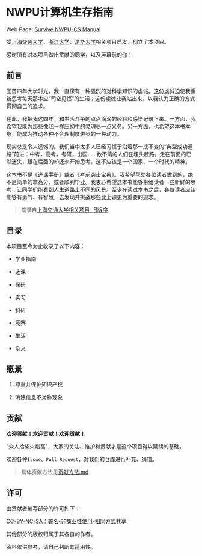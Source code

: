 <!--
 * @Date: 2022-08-09 11:05:01
 * @LastEditors: Juan Jiang
 * @LastEditTime: 2022-08-09 11:38:32
 * @FilePath: \SurviveNWPU-CSManual\README.md
-->
# NWPU计算机生存指南

Web Page: [Survive NWPU-CS Manual](https://npu-cs.github.io/SurviveNWPU-CSManual)

受[上海交通大学](https://github.com/SurviveSJTU/SurviveSJTUManual)、[浙江大学](https://github.com/QSCTech/zju-icicles)、[清华大学](https://github.com/PKUanonym/REKCARC-TSC-UHT)相关项目启发，创立了本项目。

感谢所有对本项目做出贡献的同学，以及屏幕前的你！

## 前言

回首四年大学时光，我一直保有一种强烈的对科学知识的虔诚。这份虔诚迫使我重新思考每天那本应“司空见惯”的生活；这份虔诚让我站出来，以我认为正确的方式贯彻自己的追求。

在此，我把我这四年，和生活斗争的点点滴滴的经验和感悟记录下来。一方面，我希望我能为那些像我一样压抑中的灵魂尽一点义务。另一方面，也希望这本书本身，能成为推动各种不合理制度进步的一种动力。

现实总是令人遗憾的。我们当中太多人已经习惯于沿着那一成不变的“典型成功道路”前进：中考，高考，考研，出国......数不清的人们在埋头赶路。走在前面的已然迷失，跟在后面的却还未开始思考。这不应该是一个国家、一个时代的精神。

这本书不是《逃课手册》或者《考前突击宝典》。我希望帮助各位读者做到的，绝不是简单的拿高分、或者顺利毕业。我衷心希望这本书能够带给读者一些新鲜的思考，让同学们能看到人生道路上不同的风景。至少在读过本书之后，各位读者应该能够有勇气、有智慧，去发现并挑战那些比上课更为重要的追求。

> 摘录自[上海交通大学相关项目-旧版序](https://github.com/SurviveSJTU/SurviveSJTUManual)

## 目录

本项目至今为止收录了以下内容：

* 学业指南

* 选课

* 保研

* 实习

* 科研

* 竞赛

* 生活

* 杂文

## 愿景

1. 尊重并保护知识产权

2. 消除信息不对称现象

## 贡献

**欢迎贡献！欢迎贡献！欢迎贡献！**

“众人拾柴火焰高”，大家的关注、维护和贡献才是这个项目得以延续的基础。

欢迎各种`Issue`、`Pull Request`，对我们的仓库进行补充、纠错。

> 具体贡献方法见[贡献方法.md](https://github.com/npu-cs/SurviveNWPU-CSManual/blob/master/贡献方法.md)

## 许可

由贡献者编写部分的许可如下：

[CC-BY-NC-SA：署名-非商业性使用-相同方式共享](https://creativecommons.org/licenses/by-nc-sa/4.0/deed.zh)

其他部分的版权归属于其各自的作者。

资料仅供参考，请自己判断其适用性。
